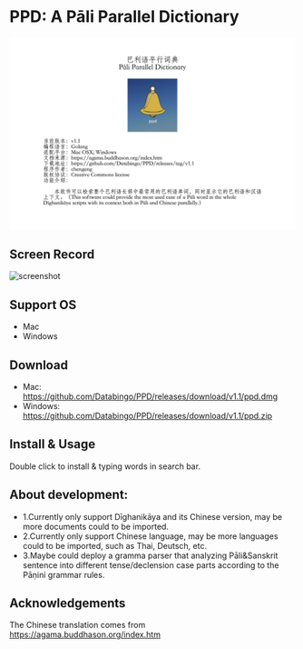 # PPD: A Pāli Parallel Dictionary
![introduction](ppd_intro.png)

## Screen Record
![screenshot](ppd.gif)

## Support OS
- Mac
- Windows

## Download
- Mac: https://github.com/Databingo/PPD/releases/download/v1.1/ppd.dmg
- Windows: https://github.com/Databingo/PPD/releases/download/v1.1/ppd.zip


## Install & Usage
Double click to install & typing words in search bar.

## About development:
- 1.Currently only support Dīghanikāya and its Chinese version, may be more documents could to be imported.
- 2.Currently only support Chinese language, may be more languages could to be imported, such as Thai, Deutsch, etc.
- 3.Maybe could deploy a gramma parser that analyzing Pāli&Sanskrit sentence into different tense/declension case parts according to the Pāṇini grammar rules.


## Acknowledgements
The Chinese translation comes from https://agama.buddhason.org/index.htm

